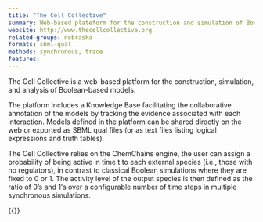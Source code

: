 ```yaml
---
title: "The Cell Collective"
summary: Web-based plateform for the construction and simulation of Boolean models
website: http://www.thecellcollective.org
related-groups: nebraska
formats: sbml-qual
methods: synchronous, trace
features: 
---
```



The Cell Collective is a web-based platform for the construction,
simulation, and analysis of Boolean-based models.

The platform includes a Knowledge Base facilitating the collaborative annotation of the models by tracking the evidence associated with each interaction.
Models defined in the platform can be shared directly on the web or exported as SBML qual files (or as text files listing logical expressions and truth tables).

The Cell Collective relies on the ChemChains engine, the user can assign a probability of being active in time t to each external species (i.e., those with no regulators),
in contrast to classical Boolean simulations where they are fixed to 0 or 1. The activity level of the output species is then defined as the ratio of 0’s and 1′s
over a configurable number of time steps in multiple synchronous simulations.

{{<ref Helikar2012>}}



